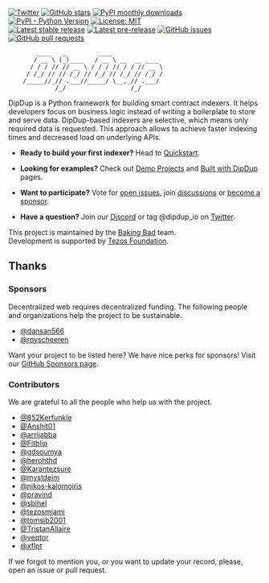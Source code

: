 [![Twitter](https://badgen.net/badge/icon/dipdup_io?icon=twitter&label=)](https://twitter.com/dipdup_io)
[![GitHub stars](https://img.shields.io/github/stars/dipdup-io/dipdup?color=2c2c2c)](https://github.com/dipdup-io/dipdup)
[![PyPI monthly downloads](https://img.shields.io/pypi/dm/dipdup?color=2c2c2c)](https://pypi.org/project/dipdup/)
[![PyPI - Python Version](https://img.shields.io/pypi/pyversions/dipdup?color=2c2c2c)](https://www.python.org)
[![License: MIT](https://img.shields.io/github/license/dipdup-io/dipdup?color=2c2c2c)](https://github.com/dipdup-io/dipdup/blob/master/LICENSE)
<br>
[![Latest stable release](https://img.shields.io/github/v/release/dipdup-io/dipdup?label=stable%20release&color=2c2c2c)](https://github.com/dipdup-io/dipdup/releases)
[![Latest pre-release](https://img.shields.io/github/v/release/dipdup-io/dipdup?include_prereleases&label=latest%20release&color=2c2c2c)](https://github.com/dipdup-io/dipdup/releases)
[![GitHub issues](https://img.shields.io/github/issues/dipdup-io/dipdup?color=2c2c2c)](https://github.com/dipdup-io/dipdup/issues)
[![GitHub pull requests](https://img.shields.io/github/issues-pr/dipdup-io/dipdup?color=2c2c2c)](https://github.com/dipdup-io/dipdup/pulls)

```text
        ____   _         ____              
       / __ \ (_)____   / __ \ __  __ ____ 
      / / / // // __ \ / / / // / / // __ \
     / /_/ // // /_/ // /_/ // /_/ // /_/ /
    /_____//_// .___//_____/ \__,_// .___/ 
             /_/                  /_/      
```

DipDup is a Python framework for building smart contract indexers. It helps developers focus on business logic instead of writing a boilerplate to store and serve data. DipDup-based indexers are selective, which means only required data is requested. This approach allows to achieve faster indexing times and decreased load on underlying APIs.

* **Ready to build your first indexer?** Head to [Quickstart](https://docs.dipdup.io/quickstart).

* **Looking for examples?** Check out [Demo Projects](https://docs.dipdup.io/examples/demo-projects) and [Built with DipDup](https://docs.dipdup.io/examples/built-with-dipdup) pages.

* **Want to participate?** Vote for [open issues](https://github.com/dipdup-io/dipdup/issues?q=is%3Aissue+is%3Aopen+sort%3Aupdated-desc), join [discussions](https://github.com/dipdup-io/dipdup/discussions) or [become a sponsor](https://github.com/sponsors/dipdup-io).

* **Have a question?** Join our [Discord](https://discord.gg/sfqjBpmU) or tag @dipdup_io on [Twitter](https://twitter.com/dipdup_io).

This project is maintained by the [Baking Bad](https://bakingbad.dev/) team.
<br>
Development is supported by [Tezos Foundation](https://tezos.foundation/).

## Thanks

### Sponsors

Decentralized web requires decentralized funding. The following people and organizations help the project to be sustainable.

- [@dansan566](https://github.com/dansan566)
- [@royscheeren](https://github.com/royscheeren)

Want your project to be listed here? We have nice perks for sponsors! Visit our [GitHub Sponsors page](https://github.com/sponsors/dipdup-io).

### Contributors

We are grateful to all the people who help us with the project.

- [@852Kerfunkle](https://github.com/852Kerfunkle)
- [@Anshit01](https://github.com/Anshit01)
- [@arrijabba](https://github.com/arrijabba)
- [@Fitblip](https://github.com/Fitblip)
- [@gdsoumya](https://github.com/gdsoumya)
- [@herohthd](https://github.com/herohthd)
- [@Karantezsure](https://github.com/Karantezsure)
- [@mystdeim](https://github.com/mystdeim)
- [@nikos-kalomoiris](https://github.com/nikos-kalomoiris)
- [@pravind](https://github.com/pravind)
- [@sbihel](https://github.com/sbihel)
- [@tezosmiami](https://github.com/tezosmiami)
- [@tomsib2001](https://github.com/tomsib2001)
- [@TristanAllaire](https://github.com/TristanAllaire)
- [@veqtor](https://github.com/veqtor)
- [@xflpt](https://github.com/xflpt)

If we forgot to mention you, or you want to update your record, please, open an issue or pull request.
